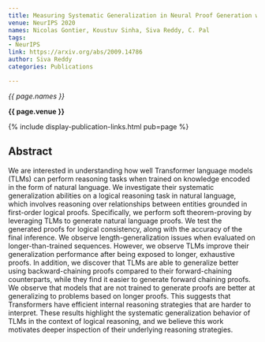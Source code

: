 ```yaml
---
title: Measuring Systematic Generalization in Neural Proof Generation with Transformers
venue: NeurIPS 2020
names: Nicolas Gontier, Koustuv Sinha, Siva Reddy, C. Pal
tags:
- NeurIPS
link: https://arxiv.org/abs/2009.14786
author: Siva Reddy
categories: Publications

---
```


*{{ page.names }}*

**{{ page.venue }}**

{% include display-publication-links.html pub=page %}

## Abstract

We are interested in understanding how well Transformer language models (TLMs) can perform reasoning tasks when trained on knowledge encoded in the form of natural language. We investigate their systematic generalization abilities on a logical reasoning task in natural language, which involves reasoning over relationships between entities grounded in first-order logical proofs. Specifically, we perform soft theorem-proving by leveraging TLMs to generate natural language proofs. We test the generated proofs for logical consistency, along with the accuracy of the final inference. We observe length-generalization issues when evaluated on longer-than-trained sequences. However, we observe TLMs improve their generalization performance after being exposed to longer, exhaustive proofs. In addition, we discover that TLMs are able to generalize better using backward-chaining proofs compared to their forward-chaining counterparts, while they find it easier to generate forward chaining proofs. We observe that models that are not trained to generate proofs are better at generalizing to problems based on longer proofs. This suggests that Transformers have efficient internal reasoning strategies that are harder to interpret. These results highlight the systematic generalization behavior of TLMs in the context of logical reasoning, and we believe this work motivates deeper inspection of their underlying reasoning strategies.
